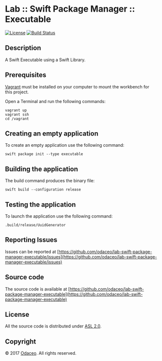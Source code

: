 # Lab :: Swift Package Manager :: Executable

[![License](https://img.shields.io/github/license/odaceo/lab-swift-package-manager-executable.svg)](LICENSE)
[![Build Status](https://travis-ci.org/odaceo/lab-swift-package-manager-executable.svg)](https://travis-ci.org/odaceo/lab-swift-package-manager-executable)

## Description

A Swift Executable using a Swift Library.

## Prerequisites

[Vagrant](https://www.vagrantup.com/downloads.html) must be installed on your 
computer to mount the workbench for this project.

Open a Terminal and run the following commands:

```shell
vagrant up
vagrant ssh
cd /vagrant
```

## Creating an empty application

To create an empty application use the following command:

``` shell
swift package init --type executable
```

## Building the application

The build command produces the binary file:

``` shell
swift build --configuration release
```

## Testing the application

To launch the application use the following command:

``` shell
.build/release/UuidGenerator
```

## Reporting Issues

Issues can be reported at [https://github.com/odaceo/lab-swift-package-manager-executable/issues](https://github.com/odaceo/lab-swift-package-manager-executable/issues)

## Source code

The source code is available at [https://github.com/odaceo/lab-swift-package-manager-executable](https://github.com/odaceo/lab-swift-package-manager-executable)

## License

All the source code is distributed under [ASL 2.0](LICENSE).

## Copyright

© 2017 [Odaceo](http://odaceo.ch). All rights reserved.
